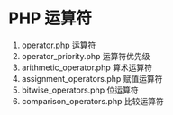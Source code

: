 # PHP 运算符

1. operator.php 运算符
2. operator_priority.php 运算符优先级
3. arithmetic_operator.php 算术运算符
4. assignment_operators.php 赋值运算符
5. bitwise_operators.php 位运算符
6. comparison_operators.php 比较运算符